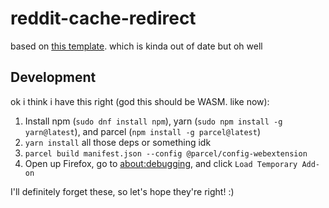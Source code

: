 # reddit-cache-redirect

based on [this template](https://github.com/areknawo/ProductivityBooster). which is kinda out of date but oh well

## Development

ok i think i have this right (god this should be WASM. like now):

1. Install npm (`sudo dnf install npm`), yarn (`sudo npm install -g yarn@latest`), and parcel (`npm install -g parcel@latest`)
2. `yarn install` all those deps or something idk
3. `parcel build manifest.json --config @parcel/config-webextension`
4. Open up Firefox, go to [about:debugging](about:debugging#/runtime/this-firefox), and click `Load Temporary Add-on`

I'll definitely forget these, so let's hope they're right! :)
